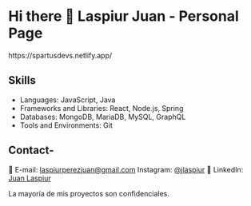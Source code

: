 
<h1>Hi there 👋 Laspiur Juan - Personal Page</h1>
https://spartusdevs.netlify.app/

## Skills

- Languages: JavaScript, Java
- Frameworks and Libraries: React, Node.js, Spring
- Databases: MongoDB, MariaDB, MySQL, GraphQL
- Tools and Environments: Git

## Contact-

📧 E-mail: [laspiurperezjuan@gmail.com](mailto:laspiurperezjuan@gmail.com)
 Instagram: [@jlaspiur](https://www.instagram.com/jlaspiur/)</li>
🔗 LinkedIn: [Juan Laspiur](https://www.linkedin.com/in/laspiurperezjuan/)

La mayoría de mis proyectos son confidenciales. 
